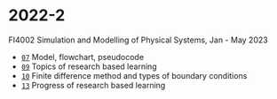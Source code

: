 # 2022-2
FI4002 Simulation and Modelling of Physical Systems, Jan - May 2023

+ [`07`](https://github.com/dudung/fi4002-01-2022-1/tree/main/note/07/text) Model, flowchart, pseudocode
+ [`09`](https://github.com/dudung/fi4002-01-2022-1/tree/main/note/09/text) Topics of research based learning
+ [`10`](https://github.com/dudung/fi4002-01-2022-1/tree/main/note/10/text) Finite difference method and types of boundary conditions
+ [`13`](https://github.com/dudung/fi4002-01-2022-1/tree/main/note/13/text) Progress of research based learning
